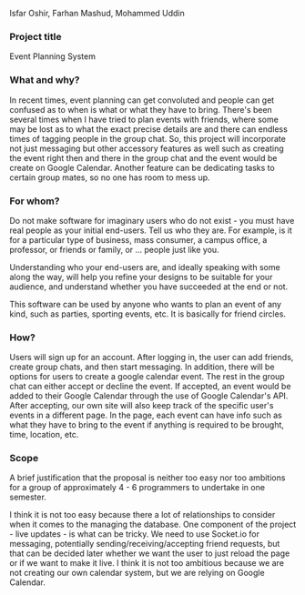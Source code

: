 Isfar Oshir, Farhan Mashud, Mohammed Uddin

### Project title
Event Planning System

### What and why?

In recent times, event planning can get convoluted and people can get confused as to when is what or what they have to bring. There's been several times when I have tried to plan events with friends, where some may be lost as to what the exact precise details are and there can endless times of tagging people in the group chat. So, this project will incorporate not just messaging but other accessory features as well such as creating the event right then and there in the group chat and the event would be create on Google Calendar. Another feature can be dedicating tasks to certain group mates, so no one has room to mess up.

### For whom?

Do not make software for imaginary users who do not exist - you must have real people as your initial end-users.  Tell us who they are.  For example, is it for a particular type of business, mass consumer, a campus office, a professor, or friends or family, or ... people just like you.

Understanding who your end-users are, and ideally speaking with some along the way, will help you refine your designs to be suitable for your audience, and understand whether you have succeeded at the end or not.

This software can be used by anyone who wants to plan an event of any kind, such as parties, sporting events, etc. It is basically for friend circles.

### How?

Users will sign up for an account. After logging in, the user can add friends, create group chats, and then start messaging. In addition, there will be options for users to create a google calendar event. The rest in the group chat can either accept or decline the event. If accepted, an event would be added to their Google Calendar through the use of Google Calendar's API. After accepting, our own site will also keep track of the specific user's events in a different page. In the page, each event can have info such as what they have to bring to the event if anything is required to be brought, time, location, etc. 

### Scope
A brief justification that the proposal is neither too easy nor too ambitions for a group of approximately 4 - 6 programmers to undertake in one semester.

I think it is not too easy because there a lot of relationships to consider when it comes to the managing the database. One component of the project - live updates - is what can be tricky. We need to use Socket.io for messaging, potentially sending/receiving/accepting friend requests, but that can be decided later whether we want the user to just reload the page or if we want to make it live.  I think it is not too ambitious because we are not creating our own calendar system, but we are relying on Google Calendar.
